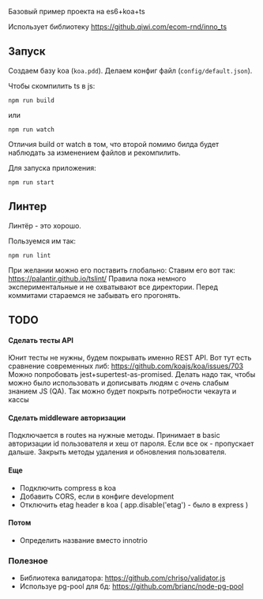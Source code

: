Базовый пример проекта на es6+koa+ts

Использует библиотеку https://github.qiwi.com/ecom-rnd/inno_ts

## Запуск

Создаем базу koa (`koa.pdd`). Делаем конфиг файл (`config/default.json`).

Чтобы скомпилить ts в js:

```
npm run build
```
или
```
npm run watch
```
Отличия build от watch в том, что второй помимо билда будет наблюдать за изменением файлов и рекомпилить.

Для запуска приложения:

```
npm run start
```

## Линтер
Линтёр - это хорошо. 

Пользуемся им так:

```
npm run lint
```
При желании можно его поставить глобально: Ставим его вот так: https://palantir.github.io/tslint/
Правила пока немного экспериментальные и не охватывают все директории.
Перед коммитами стараемся не забывать его прогонять.

## TODO
#### Сделать тесты API
Юнит тесты не нужны, будем покрывать именно REST API.
Вот тут есть сравнение современных либ: https://github.com/koajs/koa/issues/703
Можно попробовать  jest+supertest-as-promised. 
Делать надо так, чтобы можно было использовать и дописывать людям с _очень_ слабым знанием JS (QA).
Так можно будет покрыть потребности чекаута и кассы
#### Сделать middleware авторизации
Подключается в routes на нужные методы. Принимает в basic авторизации id пользователя и хеш от пароля.
Если все ок - пропускает дальше. Закрыть методы удаления и обновления пользователя.
#### Еще
* Подключить compress в koa
* Добавить CORS, если в конфиге development
* Отключить etag header в koa ( app.disable('etag') - было в express )

#### Потом
* Определить название вместо innotrio

### Полезное
* Библиотека валидатора: https://github.com/chriso/validator.js
* Используе pg-pool для бд: https://github.com/brianc/node-pg-pool

